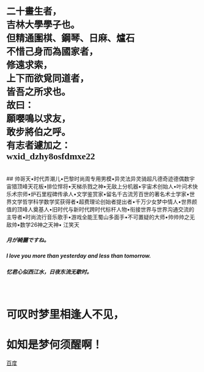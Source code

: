 <font face="华文楷体" size='5' > 
<b>
二十畫生者，<br />
吉林大學學子也。<br />
但精通圍棋、鋼琴、日麻、爐石<br />
不惜己身而為國家者，<br />
修遠求索，<br />
上下而欲覓同道者，<br />
皆吾之所求也。<br />
故曰：<br />
願嚶鳴以求友，<br />
敢步將伯之呼。<br />
有志者遽加之：<br />
wxid_dzhy8osfdmxe22 <br />
</b>
</font>
<br />
<br />
## 帅哥天•时代弄潮儿•巴黎时尚周专用男模•异灵法异灵骑超凡德奇迹德偶数宇宙猎顶峰天花板•排位悍将•天梯杀戮之神•无敌上分机器•宇宙术创始人•叶问术快乐术宗师•炉石里程碑传承人•文学鉴赏家•留名千古流芳百世的著名术士学家•世界文学哲学科学数学奖获得者•超费理论创始者提出者•千万少女梦中情人•世界颜值的顶峰人奠基人•旧时代与新时代跨时代标杆人物•衔接世界与世界沟通交流的主导者•时尚流行音乐歌手•游戏全能王蜀山多面手•不可置疑的大师•帅帅帅之无敌帅•数学26神之天神• 江笑天

##### 月が綺麗ですね。
##### I love you more than yesterday and less than tomorrow.
##### 忆君心似西江水，日夜东流无歇时。


&emsp;
# 可叹时梦里相逢人不见，
# 如知是梦何须醒啊！


[百度](www.baidu.com)
